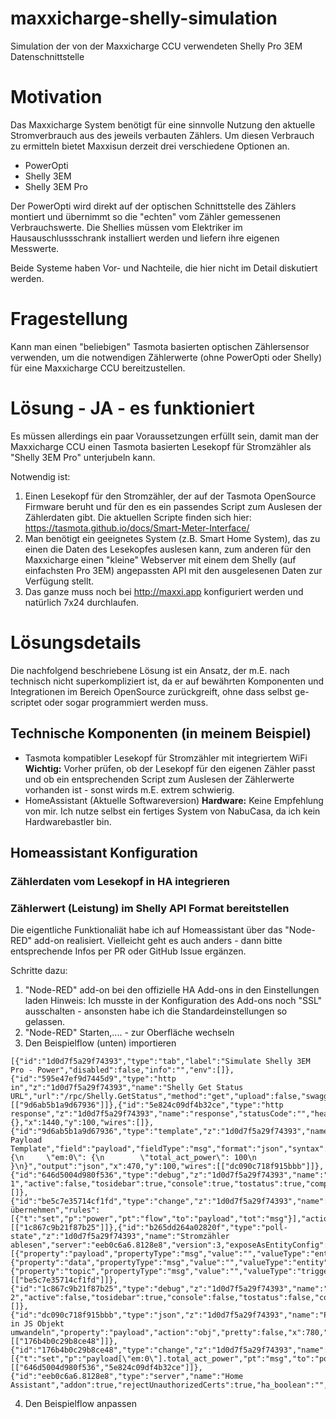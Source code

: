 # maxxicharge-shelly-simulation
Simulation der von der Maxxicharge CCU verwendeten Shelly Pro 3EM Datenschnittstelle 

# Motivation
Das Maxxicharge System benötigt für eine sinnvolle Nutzung den aktuelle Stromverbrauch 
aus des jeweils verbauten Zählers. Um diesen Verbrauch zu ermitteln bietet Maxxisun
derzeit drei verschiedene Optionen an.

- PowerOpti
- Shelly 3EM
- Shelly 3EM Pro

Der PowerOpti wird direkt auf der optischen Schnittstelle des Zählers montiert und
übernimmt so die "echten" vom Zähler gemessenen Verbrauchswerte. Die Shellies müssen vom Elektriker im Hausauschlussschrank
installiert werden und liefern ihre eigenen Messwerte.

Beide Systeme haben Vor- und Nachteile, die hier nicht im Detail diskutiert werden.

# Fragestellung
Kann man einen "beliebigen" Tasmota basierten optischen Zählersensor verwenden, um die 
notwendigen Zählerwerte (ohne PowerOpti oder Shelly) für eine Maxxicharge CCU bereitzustellen.

# Lösung - JA - es funktioniert
Es müssen allerdings ein paar Voraussetzungen erfüllt sein, damit man der Maxxicharge CCU
einen Tasmota basierten Lesekopf für Stromzähler als "Shelly 3EM Pro" unterjubeln kann.

Notwendig ist:
1. Einen Lesekopf für den Stromzähler, der auf der Tasmota OpenSource Firmware beruht und
   für den es ein passendes Script zum Auslesen der Zählerdaten gibt.
   Die aktuellen Scripte finden sich hier: https://tasmota.github.io/docs/Smart-Meter-Interface/
2. Man benötigt ein geeignetes System (z.B. Smart Home System), das zu einen die Daten
   des Lesekopfes auslesen kann, zum anderen für den Maxxicharge einen "kleine" Webserver
   mit einem dem Shelly (auf einfachsten Pro 3EM) angepassten API mit den ausgelesenen Daten
   zur Verfügung stellt.
3. Das ganze muss noch bei http://maxxi.app konfiguriert werden und natürlich 7x24 durchlaufen.

# Lösungsdetails
Die nachfolgend beschriebene Lösung ist ein Ansatz, der m.E. nach technisch nicht superkompliziert
ist, da er auf bewährten Komponenten und Integrationen im Bereich OpenSource zurückgreift, ohne
dass selbst ge-scriptet oder sogar programmiert werden muss.

## Technische Komponenten (in meinem Beispiel)
- Tasmota kompatibler Lesekopf für Stromzähler mit integriertem WiFi
  **Wichtig:** Vorher prüfen, ob der Lesekopf für den eigenen Zähler passt und ob ein entsprechenden Script
  zum Auslesen der Zählerwerte vorhanden ist - sonst wirds m.E. extrem schwierig.
- HomeAssistant (Aktuelle Softwareversion)
  **Hardware:** Keine Empfehlung von mir. Ich nutze selbst ein fertiges System von NabuCasa, da ich kein
  Hardwarebastler bin.

## Homeassistant Konfiguration

### Zählerdaten vom Lesekopf in HA integrieren


### Zählerwert (Leistung) im Shelly API Format bereitstellen

Die eigentliche Funktionaliät habe ich auf Homeassistant über das "Node-RED" add-on realisiert. Vielleicht
geht es auch anders - dann bitte entsprechende Infos per PR oder GitHub Issue ergänzen.

Schritte dazu:
1. "Node-RED" add-on bei den offizielle HA Add-ons in den Einstellungen laden
   Hinweis: Ich musste in der Konfiguration des Add-ons noch "SSL" ausschalten - ansonsten habe ich
   die Standardeinstellungen so gelassen.
2. "Node-RED" Starten,.... - zur Oberfläche wechseln
3. Den Beispielflow (unten) importieren

```
[{"id":"1d0d7f5a29f74393","type":"tab","label":"Simulate Shelly 3EM Pro - Power","disabled":false,"info":"","env":[]},{"id":"595e47ef9d7445d9","type":"http in","z":"1d0d7f5a29f74393","name":"Shelly Get Status URL","url":"/rpc/Shelly.GetStatus","method":"get","upload":false,"swaggerDoc":"","x":180,"y":100,"wires":[["9d6ab5b1a9d67936"]]},{"id":"5e824c09df4b32ce","type":"http response","z":"1d0d7f5a29f74393","name":"response","statusCode":"","headers":{},"x":1440,"y":100,"wires":[]},{"id":"9d6ab5b1a9d67936","type":"template","z":"1d0d7f5a29f74393","name":"JSON Payload Template","field":"payload","fieldType":"msg","format":"json","syntax":"mustache","template":"{\n     \"em:0\": {\n        \"total_act_power\": 100\n    }\n}","output":"json","x":470,"y":100,"wires":[["dc090c718f915bbb"]]},{"id":"646d5004d980f536","type":"debug","z":"1d0d7f5a29f74393","name":"debug 1","active":false,"tosidebar":true,"console":true,"tostatus":true,"complete":"payload","targetType":"msg","statusVal":"payload","statusType":"auto","x":1450,"y":200,"wires":[]},{"id":"be5c7e35714cf1fd","type":"change","z":"1d0d7f5a29f74393","name":"Leistungswert übernehmen","rules":[{"t":"set","p":"power","pt":"flow","to":"payload","tot":"msg"}],"action":"","property":"","from":"","to":"","reg":false,"x":480,"y":300,"wires":[["1c867c9b21f87b25"]]},{"id":"b265dd264a02820f","type":"poll-state","z":"1d0d7f5a29f74393","name":"Stromzähler ablesen","server":"eeb0c6a6.8128e8","version":3,"exposeAsEntityConfig":"","updateInterval":"1","updateIntervalType":"num","updateIntervalUnits":"seconds","outputInitially":false,"outputOnChanged":false,"entityId":"sensor.stromdd3_sm_16_7_0","stateType":"num","ifState":"","ifStateType":"str","ifStateOperator":"is","outputs":1,"outputProperties":[{"property":"payload","propertyType":"msg","value":"","valueType":"entityState"},{"property":"data","propertyType":"msg","value":"","valueType":"entity"},{"property":"topic","propertyType":"msg","value":"","valueType":"triggerId"}],"x":170,"y":300,"wires":[["be5c7e35714cf1fd"]]},{"id":"1c867c9b21f87b25","type":"debug","z":"1d0d7f5a29f74393","name":"debug 2","active":false,"tosidebar":true,"console":false,"tostatus":false,"complete":"false","statusVal":"","statusType":"auto","x":760,"y":300,"wires":[]},{"id":"dc090c718f915bbb","type":"json","z":"1d0d7f5a29f74393","name":"Payload in JS Objekt umwandeln","property":"payload","action":"obj","pretty":false,"x":780,"y":100,"wires":[["176b4b0c29b8ce48"]]},{"id":"176b4b0c29b8ce48","type":"change","z":"1d0d7f5a29f74393","name":"","rules":[{"t":"set","p":"payload[\"em:0\"].total_act_power","pt":"msg","to":"power","tot":"flow"}],"action":"","property":"","from":"","to":"","reg":false,"x":1130,"y":100,"wires":[["646d5004d980f536","5e824c09df4b32ce"]]},{"id":"eeb0c6a6.8128e8","type":"server","name":"Home Assistant","addon":true,"rejectUnauthorizedCerts":true,"ha_boolean":"","connectionDelay":false,"cacheJson":false,"heartbeat":false,"heartbeatInterval":"","statusSeparator":"","enableGlobalContextStore":false}]
```
4. Den Beispielflow anpassen





